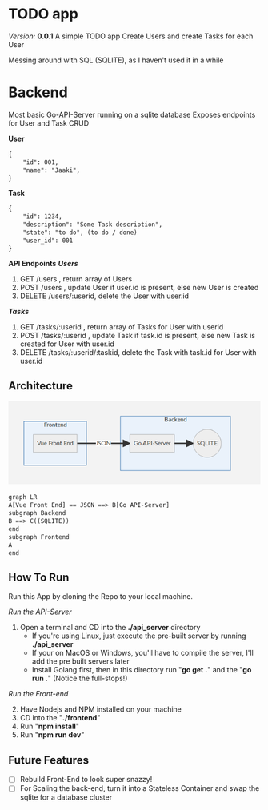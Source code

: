 # TODO app
*Version:* **0.0.1**
A simple TODO app 
Create Users and create Tasks for each User

Messing around with SQL (SQLITE), as I haven't used it in a while

# Backend

Most basic Go-API-Server running on a sqlite database
Exposes endpoints for User and Task CRUD

**User**

    {	
        "id": 001,
        "name": "Jaaki",
    }


**Task**

    {	
        "id": 1234,
        "description": "Some Task description",
        "state": "to do", (to do / done)
        "user_id": 001
    }

**API Endpoints**
***Users***
 1. GET /users , return array of Users
 2. POST /users , update User if user.id is present, else new User is created 
 3. DELETE /users/:userid, delete the User with user.id

***Tasks***
 1. GET /tasks/:userid , return array of Tasks for User with userid 
 2. POST /tasks/:userid , update Task if task.id is present, else new Task is created for User with user.id
 3. DELETE /tasks/:userid/:taskid, delete the Task with task.id for User with user.id

## Architecture

![enter image description here](https://github.com/jaakidup/ubiquitous-guide/blob/master/Architecture-Mermaid_Graph.png)

```mermaid
graph LR
A[Vue Front End] == JSON ==> B[Go API-Server]
subgraph Backend
B ==> C((SQLITE))
end
subgraph Frontend
A
end

```
## How To Run

Run this App by cloning the Repo to your local machine.

*Run the API-Server*

 1. Open a terminal and CD into the **./api_server** directory 
     - If you're using Linux, just execute the pre-built server by running **./api_server**
     - If your on MacOS or Windows, you'll have to compile the server, I'll add the pre built servers later
     - Install Golang first, then in this directory run "**go get .**" and the "**go run .**" (Notice the full-stops!)
		

*Run the Front-end*			

 2. Have Nodejs and NPM installed on your machine
 3. CD into the "**./frontend**" 
 4. Run "**npm install**"
 5. Run "**npm run dev**"



## Future Features

 - [ ] Rebuild Front-End to look super snazzy!
 - [ ] For Scaling the back-end, turn it into a Stateless Container and swap the sqlite for a database cluster
